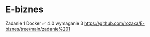 # E-biznes

Zadanie 1 Docker
✅ 4.0 wymaganie 3 https://github.com/rozaxa/E-biznes/tree/main/zadanie%201
